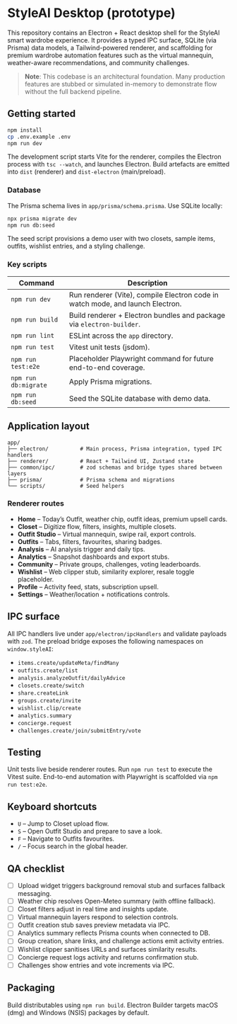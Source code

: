 # StyleAI Desktop (prototype)

This repository contains an Electron + React desktop shell for the StyleAI smart wardrobe experience. It provides a typed IPC surface, SQLite (via Prisma) data models, a Tailwind-powered renderer, and scaffolding for premium wardrobe automation features such as the virtual mannequin, weather-aware recommendations, and community challenges.

> **Note**: This codebase is an architectural foundation. Many production features are stubbed or simulated in-memory to demonstrate flow without the full backend pipeline.

## Getting started

```bash
npm install
cp .env.example .env
npm run dev
```

The development script starts Vite for the renderer, compiles the Electron process with `tsc --watch`, and launches Electron. Build artefacts are emitted into `dist` (renderer) and `dist-electron` (main/preload).

### Database

The Prisma schema lives in `app/prisma/schema.prisma`. Use SQLite locally:

```bash
npx prisma migrate dev
npm run db:seed
```

The seed script provisions a demo user with two closets, sample items, outfits, wishlist entries, and a styling challenge.

### Key scripts

| Command | Description |
| --- | --- |
| `npm run dev` | Run renderer (Vite), compile Electron code in watch mode, and launch Electron. |
| `npm run build` | Build renderer + Electron bundles and package via `electron-builder`. |
| `npm run lint` | ESLint across the `app` directory. |
| `npm run test` | Vitest unit tests (jsdom). |
| `npm run test:e2e` | Placeholder Playwright command for future end-to-end coverage. |
| `npm run db:migrate` | Apply Prisma migrations. |
| `npm run db:seed` | Seed the SQLite database with demo data. |

## Application layout

```
app/
├── electron/          # Main process, Prisma integration, typed IPC handlers
├── renderer/          # React + Tailwind UI, Zustand state
├── common/ipc/        # zod schemas and bridge types shared between layers
├── prisma/            # Prisma schema and migrations
└── scripts/           # Seed helpers
```

### Renderer routes

- **Home** – Today’s Outfit, weather chip, outfit ideas, premium upsell cards.
- **Closet** – Digitize flow, filters, insights, multiple closets.
- **Outfit Studio** – Virtual mannequin, swipe rail, export controls.
- **Outfits** – Tabs, filters, favourites, sharing badges.
- **Analysis** – AI analysis trigger and daily tips.
- **Analytics** – Snapshot dashboards and export stubs.
- **Community** – Private groups, challenges, voting leaderboards.
- **Wishlist** – Web clipper stub, similarity explorer, resale toggle placeholder.
- **Profile** – Activity feed, stats, subscription upsell.
- **Settings** – Weather/location + notifications controls.

## IPC surface

All IPC handlers live under `app/electron/ipcHandlers` and validate payloads with `zod`. The preload bridge exposes the following namespaces on `window.styleAI`:

- `items.create/updateMeta/findMany`
- `outfits.create/list`
- `analysis.analyzeOutfit/dailyAdvice`
- `closets.create/switch`
- `share.createLink`
- `groups.create/invite`
- `wishlist.clip/create`
- `analytics.summary`
- `concierge.request`
- `challenges.create/join/submitEntry/vote`

## Testing

Unit tests live beside renderer routes. Run `npm run test` to execute the Vitest suite. End-to-end automation with Playwright is scaffolded via `npm run test:e2e`.

## Keyboard shortcuts

- `U` – Jump to Closet upload flow.
- `S` – Open Outfit Studio and prepare to save a look.
- `F` – Navigate to Outfits favourites.
- `/` – Focus search in the global header.

## QA checklist

- [ ] Upload widget triggers background removal stub and surfaces fallback messaging.
- [ ] Weather chip resolves Open-Meteo summary (with offline fallback).
- [ ] Closet filters adjust in real time and insights update.
- [ ] Virtual mannequin layers respond to selection controls.
- [ ] Outfit creation stub saves preview metadata via IPC.
- [ ] Analytics summary reflects Prisma counts when connected to DB.
- [ ] Group creation, share links, and challenge actions emit activity entries.
- [ ] Wishlist clipper sanitises URLs and surfaces similarity results.
- [ ] Concierge request logs activity and returns confirmation stub.
- [ ] Challenges show entries and vote increments via IPC.

## Packaging

Build distributables using `npm run build`. Electron Builder targets macOS (dmg) and Windows (NSIS) packages by default.
